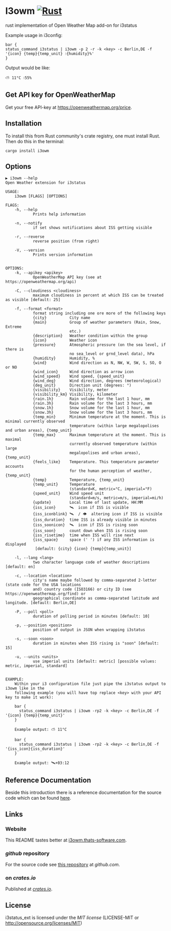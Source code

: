 # I3owm [![Rust](https://github.com/fightling/i3owm/actions/workflows/rust.yml/badge.svg)](https://github.com/fightling/i3owm/actions/workflows/rust.yml)

rust implementation of Open Weather Map add-on for i3status

Example usage in i3config:

```
bar {
status_command i3status | i3owm -p 2 -r -k <key> -c Berlin,DE -f '{icon} {temp}{temp_unit} 💧{humidity}%'
}
```

Output would be like:

```
⛅ 11°C 💧55%
```

## Get API key for OpenWeatherMap

Get your free API-key at https://openweathermap.org/price.

## Installation

To install this from Rust community's crate registry, one must install Rust. Then do this in the terminal:

```
cargo install i3owm
```

## Options

```
▶ i3owm --help
Open Weather extension for i3status

USAGE:
    i3owm [FLAGS] [OPTIONS]

FLAGS:
    -h, --help
            Prints help information

    -n, --notify
            if set shows notifications about ISS getting visible

    -r, --reverse
            reverse position (from right)

    -V, --version
            Prints version information


OPTIONS:
    -k, --apikey <apikey>
            OpenWeatherMap API key (see at https://openweathermap.org/api)

    -C, --cloudiness <cloudiness>
            maximum cloudiness in percent at which ISS can be treated as visible [default: 25]

    -f, --format <format>
            format string including one ore more of the following keys
            {city}          City name
            {main}          Group of weather parameters (Rain, Snow, Extreme
                            etc.)
            {description}   Weather condition within the group
            {icon}          Weather icon
            {pressure}      Atmospheric pressure (on the sea level, if there is
                            no sea_level or grnd_level data), hPa
            {humidity}      Humidity, %
            {wind}          Wind direction as N, NW, W, SW, S, SO, O or NO
            {wind_icon}     Wind direction as arrow icon
            {wind_speed}    Wind speed, {speed_unit}
            {wind_deg}      Wind direction, degrees (meteorological)
            {deg_unit}      Direction unit (degrees: °)
            {visibility}    Visibility, meter
            {visibility_km} Visibility, kilometer
            {rain.1h}       Rain volume for the last 1 hour, mm
            {rain.3h}       Rain volume for the last 3 hours, mm
            {snow.1h}       Snow volume for the last 1 hour, mm
            {snow.3h}       Snow volume for the last 3 hours, mm
            {temp_min}      Minimum temperature at the moment. This is minimal currently observed
                            temperature (within large megalopolises and urban areas), {temp_unit}
            {temp_max}      Maximum temperature at the moment. This is maximal
                            currently observed temperature (within large
                            megalopolises and urban areas), {temp_unit}
            {feels_like}    Temperature. This temperature parameter accounts
                            for the human perception of weather, {temp_unit}
            {temp}          Temperature, {temp_unit}
            {temp_unit}     Temperature
                            (standard=K, metric=°C, imperial=°F)
            {speed_unit}    Wind speed unit
                            (standard=m/s, metric=m/s, imperial=mi/h)
            {update}        Local time of last update, HH:MM
            {iss_icon}      🛰  icon if ISS is visible
            {iss_iconblink} 🛰  / 👁️  altering icon if ISS is visible
            {iss_duration}  time ISS is already visible in minutes
            {iss_soonicon}  🛰  icon if ISS is rising soon
            {iss_soon}      count down when ISS is rising soon
            {iss_risetime}  time when ISS will rise next
            {iss_space}     space (' ') if any ISS information is displayed
             [default: {city} {icon} {temp}{temp_unit}]

    -l, --lang <lang>
            two character language code of weather descriptions [default: en]

    -c, --location <location>
            city's name maybe followed by comma-separated 2-letter (state code for the USA locations
            and) country code (ISO3166) or city ID (see https://openweathermap.org/find) or
            geographical coordinate as comma-separated latitude and longitude. [default: Berlin,DE]

    -P, --poll <poll>
            duration of polling period in minutes [default: 10]

    -p, --position <position>
            position of output in JSON when wrapping i3status

    -s, --soon <soon>
            duration in minutes when ISS rising is "soon" [default: 15]

    -u, --units <units>
            use imperial units [default: metric] [possible values: metric, imperial, standard]


EXAMPLE:
    Within your i3 configuration file just pipe the i3status output to i3owm like in the
    following example (you will have top replace <key> with your API key to make it work):

    bar {
      status_command i3status | i3owm -rp2 -k <key> -c Berlin,DE -f '{icon} {temp}{temp_unit}'
    }

    Example output: ⛅ 11°C

    bar {
      status_command i3status | i3owm -rp2 -k <key> -c Berlin,DE -f '{iss_icon}{iss_duration}'
    }

    Example output: 🛰+03:12
```


## Reference Documentation

Beside this introduction there is a reference documentation for the source code which can be found [here](https://docs.rs/i3owm).

## Links

### Website

This README tastes better at [i3owm.thats-software.com](http://i3owm.thats-software.com).

### *github* repository

For the source code see [this repository](https://github.com/fightling/i3owm) at *github.com*.

### on *crates.io*

Published at [*crates.io*](https://crates.io/crates/i3owm).

## License

i3status_ext is licensed under the *MIT license* (LICENSE-MIT or http://opensource.org/licenses/MIT)
